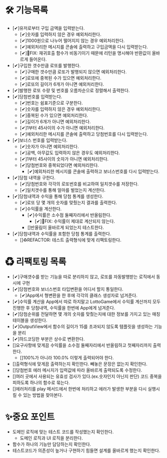# 🛠 기능목록

- [✔]유저로부터 구입 금액을 입력받는다.
  - [✔]숫자를 입력하지 않은 경우 예외처리한다.
  - [✔]1000원으로 나누어 떨어지지 않는 경우 예외처리한다.
  - [✔]예외처리한 메시지를 콘솔에 출력하고 구입금액을 다시 입력받는다.
  - [✔]🐛FIX: 재귀호출 함수가 비동기이기 때문에 리턴을 명시해야 반환값이 올바르게 들어온다.
- [✔]구입한 갯수만큼 로또를 발행한다.
  - [✔]구매한 갯수만큼 로또가 발행되지 않으면 예외처리한다.
  - [✔]로또에 중복된 수가 있으면 예외처리한다.
  - [✔]로또의 길이가 6개가 아니면 예외처리한다.
- [✔]발행한 로또 수량 및 번호를 오름차순으로 정렬해서 출력한다.
- [✔]당첨번호를 입력받는다.
  - [✔]번호는 쉼표기준으로 구분한다.
  - [✔]숫자를 입력하지 않은 경우 예외처리한다.
  - [✔]중복된 수가 있으면 예외처리한다.
  - [✔]길이가 6개가 아니면 예외처리한다.
  - [✔]1부터 45사이의 수가 아니면 예외처리한다.
  - [✔]예외처리한 메시지를 콘솔에 출력하고 당첨번호를 다시 입력받는다.
- [✔]보너스 번호를 입력받는다.
  - [✔]숫자가 아니면 예외처리한다.
  - [✔]공백, 아무값도 입력하지 않은 경우도 예외처리한다.
  - [✔]1부터 45사이의 숫자가 아니면 예외처리한다.
  - [✔]당첨번호와 중복되었다면 예외처리한다.
    - [✔]예외처리한 메시지를 콘솔에 출력하고 보너스번호를 다시 입력받는다.
- [✔]당첨 내역을 구한다.
  - [✔]당첨번호와 각각의 로또번호를 비교하여 일치갯수를 저장한다.
  - [✔]일치갯수를 통해 얼마를 벌었는지 계산한다.
- [✔]당첨내역과 수익을 통해 당첨 통계를 생성한다.
  - [✔]로또 당 몇 개의 숫자를 맞췄는지 결과를 출력한다.
  - [✔]수익률을 계산한다.
    - [✔]수익률은 소수점 둘째자리에서 반올림한다.
      - [✔]🐛FIX: 수익률이 제대로 계산되지 않는다.
    - []반올림이 올바르게 되었는지 테스트한다.
- [✔]당첨내역과 수익률을 포함한 당첨 통계를 출력한다.
  - []♻REFACTOR: 테스트 출력형식에 맞게 리팩토링한다.

# ♻ 리팩토링 목록

- [✔]구매갯수를 받는 기능을 따로 분리하지 않고, 로또를 자동발행받는 로직에서 동시에 구현
- [✔]당첨번호와 보너스번호 타입변환을 어디서 할지 통일한다.
  - [✔]App에서 형변환을 한 후에 각각의 클래스 생성자로 넘겨준다.
- [✔]수익률 계산을 App에서 따로 하지말고 LottoGame에서 수익률 계산까지 모두 진행한 후 당첨내역, 수익률을 한번에 App에게 넘겨준다.
- [✔]당첨순위를 전달하면 몇 개의 숫자를 맞췄는지에 대한 정보를 가지고 있는 매칭테이블을 생성한다.
- [✔]OutputView에서 함수의 길이가 15를 초과되지 않도록 템플릿을 생성하는 기능을 분리
- [✔]하드코딩한 부분은 상수로 변환한다.
- []요구사항에 맞게끔 수익률을 소수점 둘째자리에서 반올림하고 첫째자리까지 출력한다.
  - []100%가 아니라 100.0% 이렇게 출력되어야 한다.
- []출력형식에 맞게끔 출력하는지 확인한다. 빼놓은 문장은 없는지 확인한다.
- []당첨번호 에러 메시지가 입력값에 따라 올바르게 출력되도록 수정한다.
- []여러 곳에서 사용되는 유효성 검사가 있다.(ex.숫자인지 아닌지 판단) 코드 중복을 피하도록 하나의 함수로 묶는다.
- []에러처리를 play 메서드에서 한번에 처리하고 에러가 발생한 부분을 다시 실행시킬 수 있는 방법을 찾아본다.

# ✨중요 포인트

- 도메인 로직에 맞는 테스트 코드를 작성했는지 확인한다.
  - 도메인 로직과 UI 로직을 분리한다.
- 함수가 하나의 기능만 담당하는지 확인한다.
- 테스트코드가 의존성이 높거나 구현하기 힘들면 설계를 올바르게 했는지 확인한다.
